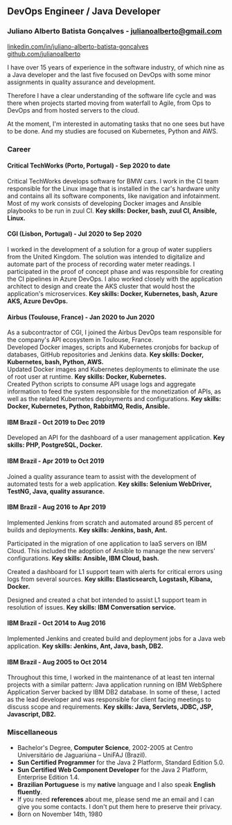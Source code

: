## DevOps Engineer / Java Developer
### Juliano Alberto Batista Gonçalves - julianoalberto@gmail.com
[linkedin.com/in/juliano-alberto-batista-goncalves](https://www.linkedin.com/in/juliano-alberto-batista-goncalves)  
[github.com/julianoalberto](https://github.com/julianoalberto)

I have over 15 years of experience in the software industry, of which nine as a Java developer and the last five focused on DevOps with some minor assignments in quality assurance and development. 

Therefore I have a clear understanding of the software life cycle and was there when projects started moving from waterfall to Agile, from Ops to DevOps and from hosted servers to the cloud.

At the moment, I'm interested in automating tasks that no one sees but have to be done. And my studies are focused on Kubernetes, Python and AWS.

### Career

#### Critical TechWorks (Porto, Portugal) - Sep 2020 to date
Critical TechWorks develops software for BMW cars. I work in the CI team responsible for the Linux image that is installed in the car's hardware unity and contains all its software components, like navigation and infotainment. Most of my work consists of developing Docker images and Ansible playbooks to be run in zuul CI. **Key skills: Docker, bash, zuul CI, Ansible, Linux.**  

#### CGI (Lisbon, Portugal) - Jul 2020 to Sep 2020
I worked in the development of a solution for a group of water suppliers from the United Kingdom. The solution was intended to digitalize and automate part of the process of recording water meter readings. I participated in the proof of concept phase and was responsible for creating the CI pipelines in Azure DevOps. I also worked closely with the application architect to design and create the AKS cluster that would host the application's microservices. **Key skills: Docker, Kubernetes, bash, Azure AKS, Azure DevOps.**

#### Airbus (Toulouse, France) - Jan 2020 to Jun 2020
As a subcontractor of CGI, I joined the Airbus DevOps team responsible for the company's API ecosystem in Toulouse, France.  
Developed Docker images, scripts and Kubernetes cronjobs for backup of databases, GitHub repositories and Jenkins data. **Key skills: Docker, Kubernetes, bash, Python, AWS.**  
Updated Docker images and Kubernetes deployments to eliminate the use of root user at runtime. **Key skills: Docker, Kubernetes.**  
Created Python scripts to consume API usage logs and aggregate information to feed the system responsible for the monetization of APIs, as well as the related Kubernetes deployments and configurations. **Key skills: Docker, Kubernetes, Python, RabbitMQ, Redis, Ansible.**

#### IBM Brazil - Oct 2019 to Dec 2019
Developed an API for the dashboard of a user management application. **Key skills: PHP, PostgreSQL, Docker.**

#### IBM Brazil - Apr 2019 to Oct 2019
Joined a quality assurance team to assist with the development of automated tests for a web application. **Key skills: Selenium WebDriver, TestNG, Java, quality assurance.**

#### IBM Brazil - Aug 2016 to Apr 2019
Implemented Jenkins from scratch and automated around 85 percent of builds and deployments. **Key skills: Jenkins, bash, Ant.**

Participated in the migration of one application to IaaS servers on IBM Cloud. This included the adoption of Ansible to manage the new servers' configurations.
**Key skills: Ansible, IBM Cloud, bash.**

Created a dashboard for L1 support team with alerts for critical errors using logs from several sources. **Key skills: Elasticsearch, Logstash, Kibana, Docker.**

Designed and created a chat bot intended to assist L1 support team in resolution of issues. **Key skills: IBM Conversation service.**

#### IBM Brazil - Oct 2014 to Aug 2016
Implemented Jenkins and created build and deployment jobs for a Java web application. **Key skills: Jenkins, Ant, Java, bash, DB2.**

#### IBM Brazil - Aug 2005 to Oct 2014
Throughout this time, I worked in the maintenance of at least ten internal projects with a similar pattern: Java application running on IBM WebSphere Application Server backed by IBM DB2 database.
In some of these, I acted as the lead developer and was responsible for client facing meetings to discuss scope and requirements. **Key skills: Java, Servlets, JDBC, JSP, Javascript, DB2.**

### Miscellaneous
* Bachelor's Degree, **Computer Science**, 2002-2005 at Centro Universitário de Jaguariúna – UniFAJ (Brazil).
* **Sun Certified Programmer** for the Java 2 Platform, Standard Edition 5.0.
* **Sun Certified Web Component Developer** for the Java 2 Platform, Enterprise Edition 1.4.
* **Brazilian Portuguese** is my **native** language and I also speak **English fluently**.
* If you need **references** about me, please send me an email and I can give you some contacts. I don't put them here to preserve their privacy.
* Born on November 14th, 1980
